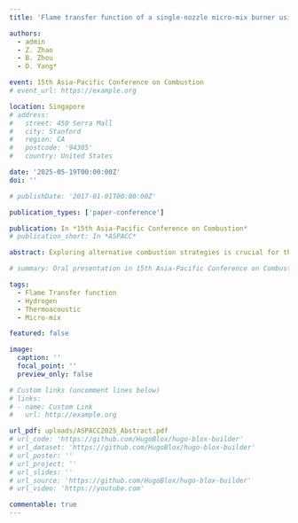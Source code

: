```yaml
---
title: 'Flame transfer function of a single-nozzle micro-mix burner using jet-in-crossflow for pure hydrogen'

authors:
  - admin
  - Z. Zhao
  - B. Zhou
  - D. Yang*

event: 15th Asia-Pacific Conference on Combustion
# event_url: https://example.org

location: Singapore
# address:
#   street: 450 Serra Mall
#   city: Stanford
#   region: CA
#   postcode: '94305'
#   country: United States

date: '2025-05-19T00:00:00Z'
doi: ''

# publishDate: '2017-01-01T00:00:00Z'

publication_types: ['paper-conference']

publication: In *15th Asia-Pacific Conference on Combustion*
# publication_short: In *ASPACC*

abstract: Exploring alternative combustion strategies is crucial for the safe and efficient burning of pure hydrogen in future carbon-neutral gas turbine combustors. The micromix concept has recently gained attention as a promising solution for pure hydrogen combustion. While previous research has explored various strategies, including the jet-in-cross flow configuration, key gaps remain in understanding the interaction between acoustic waves and fuel injection dynamics in such configurations. In this paper, the flame transfer functions (FTFs) of a micromix burner with jet-in-cross flow configuration were obtained by using the OH* measurement and multi-microphone method. Our results show that the FTFs exhibit a globally decaying low-pass filter behavior, agreeing with previous studies. However, it also shows a local gain modulation phenomenon, giving multiple peaks in the low frequency range. Notably, the amplitude of the second peak varies significantly across cases with different mean velocities. This presents new questions regarding the role of the burner's acoustic impedance in shaping combustion behavior. Given the implications of these preliminary results, further investigation is necessary to measure equivalence ratio fluctuations and confirm the underlying mechanisms. The present study offers significant potential to advance the understanding of micromix combustion and its application in future hydrogen-powered turbines.

# summary: Oral presentation in 15th Asia-Pacific Conference on Combustion, May 2025, Singapore

tags: 
  - Flame Transfer function
  - Hydrogen
  - Thermoacoustic
  - Micro-mix

featured: false

image:
  caption: ''
  focal_point: ''
  preview_only: false

# Custom links (uncomment lines below)
# links:
# - name: Custom Link
#   url: http://example.org

url_pdf: uploads/ASPACC2025_Abstract.pdf
# url_code: 'https://github.com/HugoBlox/hugo-blox-builder'
# url_dataset: 'https://github.com/HugoBlox/hugo-blox-builder'
# url_poster: ''
# url_project: ''
# url_slides: ''
# url_source: 'https://github.com/HugoBlox/hugo-blox-builder'
# url_video: 'https://youtube.com'

commentable: true
---
```


